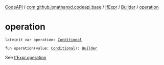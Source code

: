 [CodeAPI](../../../index.md) / [com.github.jonathanxd.codeapi.base](../../index.md) / [IfExpr](../index.md) / [Builder](index.md) / [operation](.)

# operation

`lateinit var operation: `[`Conditional`](../../../com.github.jonathanxd.codeapi.operator/-operator/-conditional/index.md)

`fun operation(value: `[`Conditional`](../../../com.github.jonathanxd.codeapi.operator/-operator/-conditional/index.md)`): `[`Builder`](index.md)

See [IfExpr.operation](../operation.md)

